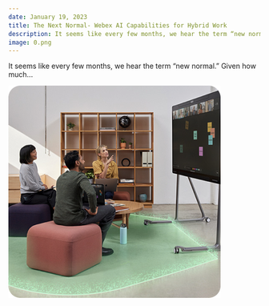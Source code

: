 ```yaml
---
date: January 19, 2023
title: The Next Normal- Webex AI Capabilities for Hybrid Work
description: It seems like every few months, we hear the term “new normal.” Given how much...
image: 0.png
---
```


It seems like every few months, we hear the term “new normal.” Given how much...

![](0.png)